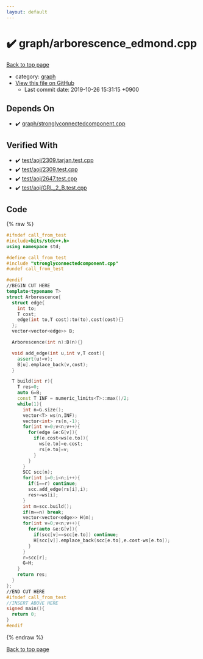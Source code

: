 ```yaml
---
layout: default
---
```


<!-- mathjax config similar to math.stackexchange -->
<script type="text/javascript" async
  src="https://cdnjs.cloudflare.com/ajax/libs/mathjax/2.7.5/MathJax.js?config=TeX-MML-AM_CHTML">
</script>
<script type="text/x-mathjax-config">
  MathJax.Hub.Config({
    TeX: { equationNumbers: { autoNumber: "AMS" }},
    tex2jax: {
      inlineMath: [ ['$','$'] ],
      processEscapes: true
    },
    "HTML-CSS": { matchFontHeight: false },
    displayAlign: "left",
    displayIndent: "2em"
  });
</script>

<script type="text/javascript" src="https://cdnjs.cloudflare.com/ajax/libs/jquery/3.4.1/jquery.min.js"></script>
<script src="https://cdn.jsdelivr.net/npm/jquery-balloon-js@1.1.2/jquery.balloon.min.js" integrity="sha256-ZEYs9VrgAeNuPvs15E39OsyOJaIkXEEt10fzxJ20+2I=" crossorigin="anonymous"></script>
<script type="text/javascript" src="../../assets/js/copy-button.js"></script>
<link rel="stylesheet" href="../../assets/css/copy-button.css" />


# :heavy_check_mark: graph/arborescence_edmond.cpp
<a href="../../index.html">Back to top page</a>

* category: <a href="../../index.html#f8b0b924ebd7046dbfa85a856e4682c8">graph</a>
* <a href="{{ site.github.repository_url }}/blob/master/graph/arborescence_edmond.cpp">View this file on GitHub</a>
    - Last commit date: 2019-10-26 15:31:15 +0900




## Depends On
* :heavy_check_mark: <a href="stronglyconnectedcomponent.cpp.html">graph/stronglyconnectedcomponent.cpp</a>


## Verified With
* :heavy_check_mark: <a href="../../verify/test/aoj/2309.tarjan.test.cpp.html">test/aoj/2309.tarjan.test.cpp</a>
* :heavy_check_mark: <a href="../../verify/test/aoj/2309.test.cpp.html">test/aoj/2309.test.cpp</a>
* :heavy_check_mark: <a href="../../verify/test/aoj/2647.test.cpp.html">test/aoj/2647.test.cpp</a>
* :heavy_check_mark: <a href="../../verify/test/aoj/GRL_2_B.test.cpp.html">test/aoj/GRL_2_B.test.cpp</a>


## Code
{% raw %}
```cpp
#ifndef call_from_test
#include<bits/stdc++.h>
using namespace std;

#define call_from_test
#include "stronglyconnectedcomponent.cpp"
#undef call_from_test

#endif
//BEGIN CUT HERE
template<typename T>
struct Arborescence{
  struct edge{
    int to;
    T cost;
    edge(int to,T cost):to(to),cost(cost){}
  };
  vector<vector<edge>> B;

  Arborescence(int n):B(n){}

  void add_edge(int u,int v,T cost){
    assert(u!=v);
    B[u].emplace_back(v,cost);
  }

  T build(int r){
    T res=0;
    auto G=B;
    const T INF = numeric_limits<T>::max()/2;
    while(1){
      int n=G.size();
      vector<T> ws(n,INF);
      vector<int> rs(n,-1);
      for(int v=0;v<n;v++){
        for(edge &e:G[v]){
          if(e.cost<ws[e.to]){
            ws[e.to]=e.cost;
            rs[e.to]=v;
          }
        }
      }
      SCC scc(n);
      for(int i=0;i<n;i++){
        if(i==r) continue;
        scc.add_edge(rs[i],i);
        res+=ws[i];
      }
      int m=scc.build();
      if(m==n) break;
      vector<vector<edge>> H(m);
      for(int v=0;v<n;v++){
        for(auto &e:G[v]){
          if(scc[v]==scc[e.to]) continue;
          H[scc[v]].emplace_back(scc[e.to],e.cost-ws[e.to]);
        }
      }
      r=scc[r];
      G=H;
    }
    return res;
  }
};
//END CUT HERE
#ifndef call_from_test
//INSERT ABOVE HERE
signed main(){
  return 0;
}
#endif

```
{% endraw %}

<a href="../../index.html">Back to top page</a>

